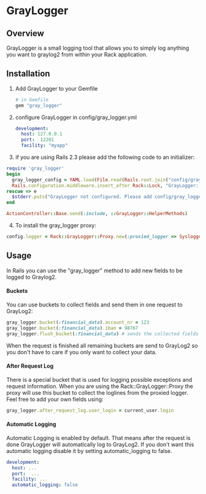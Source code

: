 # GrayLogger

## Overview

GrayLogger is a small logging tool that allows you to simply log anything you want to graylog2 from within your Rack application.

## Installation

1. Add GrayLogger to your Gemfile

	```ruby
	# in Gemfile
	gem "gray_logger"
	```

2. configure GrayLogger in config/gray_logger.yml
   ```yaml
   development:
     host: 127.0.0.1
     port:  12201
     facility: "myapp"
   ```

3. if you are using Rails 2.3 please add the following code to an initializer:
  ```ruby
  require 'gray_logger'
  begin
    gray_logger_config = YAML.load(File.read(Rails.root.join("config/gray_logger.yml")))[Rails.env]
    Rails.configuration.middleware.insert_after Rack::Lock, "GrayLogger::Middleware", :configuration => gray_logger_config
  rescue => e
    $stderr.puts("GrayLogger not configured. Please add config/gray_logger.yml")
  end

  ActionController::Base.send(:include, ::GrayLogger::HelperMethods)
  ````

4. To install the gray_logger proxy:
  ````ruby
  config.logger = Rack::GrayLogger::Proxy.new(:proxied_logger => Syslogger.new("path..."))
  ````

## Usage

In Rails you can use the "gray_logger" method to add new fields to be logged to Graylog2.

#### Buckets
You can use buckets to collect fields and send them in one request to GrayLog2:

````ruby
gray_logger.bucket(:financial_data).account_nr = 123
gray_logger.bucket(:financial_data).iban = 98767
gray_logger.flush_bucket(:financial_data) # sends the collected fields as one log message to GrayLog2 and clears the bucket
````
When the request is finished all remaining buckets are send to GrayLog2 so you don't have to care if you only want to collect your data.

#### After Request Log

There is a special bucket that is used for logging possible exceptions and request information.
When you are using the Rack::GrayLogger::Proxy the proxy will use this bucket to collect the loglines
from the proxied logger. Feel free to add your own fields using:

````ruby
gray_logger.after_request_log.user_login = current_user.login
````

#### Automatic Logging

Automatic Logging is enabled by default. That means after the request is done GrayLogger will automatically
log to GrayLog2. If you don't want this automatic logging disable it by setting automatic_logging to false.

````yaml
development:
  host: ...
  port:  ...
  facility: ...
  automatic_logging: false
````

